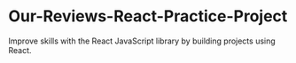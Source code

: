 # Our-Reviews-React-Practice-Project
Improve skills with the React JavaScript library by building projects using React.
